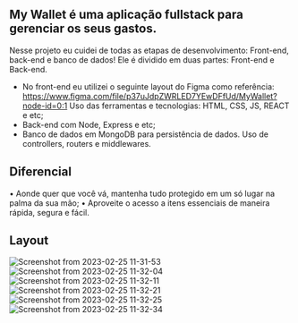 ## My Wallet é uma aplicação fullstack para gerenciar os seus gastos.

Nesse projeto eu cuidei de todas as etapas de desenvolvimento: Front-end, back-end e banco de dados! Ele é dividido em duas partes: Front-end e Back-end.
- No front-end eu utilizei o seguinte layout do Figma como referência: https://www.figma.com/file/p37uJdpZWRLED7YEwDFfUd/MyWallet?node-id=0:1 Uso das ferramentas e tecnologias: HTML, CSS, JS, REACT e etc;
- Back-end com Node, Express e etc;
- Banco de dados em MongoDB para persistência de dados. Uso de controllers, routers e middlewares.

## Diferencial
• Aonde quer que você vá, mantenha tudo protegido em um só lugar na palma da sua mão;
• Aproveite o acesso a itens essenciais de maneira rápida, segura e fácil.

## Layout
![Screenshot from 2023-02-25 11-31-53](https://user-images.githubusercontent.com/107212599/221362542-728c3608-080f-4691-a978-5ea325d18f62.png)
![Screenshot from 2023-02-25 11-32-04](https://user-images.githubusercontent.com/107212599/221362541-769f8e0d-dcf1-4d76-8c17-30467c7e73c8.png)
![Screenshot from 2023-02-25 11-32-11](https://user-images.githubusercontent.com/107212599/221362540-ea2d2782-e686-48f3-b05f-c7df71dfeb4a.png)
![Screenshot from 2023-02-25 11-32-21](https://user-images.githubusercontent.com/107212599/221362539-2141618d-ebe7-4cb9-9d4d-a8155f6348df.png)
![Screenshot from 2023-02-25 11-32-25](https://user-images.githubusercontent.com/107212599/221362538-f6f6ec36-770f-4477-b032-961bd4eebc83.png)
![Screenshot from 2023-02-25 11-32-34](https://user-images.githubusercontent.com/107212599/221362536-7480dc67-73e8-470a-a40b-f3b6125a7d78.png)
